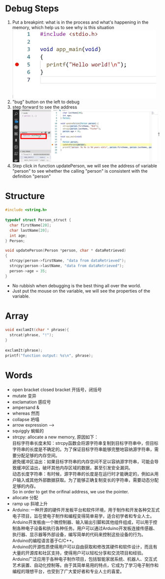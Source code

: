 # Debug Steps
1. Put a breakpint: what is in the process and what's happening in the memory, which help us to see why is this situation <br>
![breakpoint](https://github.com/afterCherry/Learn-ESP32/blob/main/Images/put%20a%20breakpoint.png) <br>
2. "bug" button on the left to debug <br>
3. step forward to see the address <br>
![address in the memory](https://github.com/afterCherry/Learn-ESP32/blob/main/Images/address%20in%20the%20memory.png) <br>
4. Step click in function updatePerson, we will see the address of variable "person" to see whether the calling "person" is consistent with the definition "person" <br>


# Structure
```C++
#include <string.h>

typedef struct Person_struct {
  char firstName[20];
  char lastName[20];
  int age; 
} Person;
```

```C++
void updatePerson(Person *person, char * dataRetrieved)
{
  strcpy(person->firstName, "data from dataRetrieved");
  strcpy(person->lastName, "data from dataRetrieved");
  person->age = 35;
}
```

- No rubbish when debugging is the best thing all over the world.
- Just put the mouse on the variable, we will see the properties of the variable.

# Array
```C++
void exclamIt(char * phrase){
  strcat(phrase, "!");
}

exclamIt(phrase);
printf("function output: %s\n", phrase);
```




# Words
- open bracket closed bracket 开括号，闭括号
- mutate 变异
- exclamation 感叹号
- ampersand &
- whereas 然而
- collapse 坍塌
- arrow expression —>
- squiggly 蜿蜒的
- strcpy: allocate a new memory, 原因如下：<br>
目标字符串长度未知：strcpy函数会将源字符串复制到目标字符串中，但目标字符串的长度是不确定的。为了保证目标字符串能够完整地容纳源字符串，需要分配足够的内存空间。<br>
避免缓冲区溢出：如果目标字符串的内存空间不足以容纳源字符串，可能会导致缓冲区溢出，破坏其他内存区域的数据，甚至引发安全漏洞。<br>
动态长度字符串：有时候，源字符串的长度是在运行时才能确定的，例如从用户输入或其他外部数据获取。为了能够正确复制变长的字符串，需要动态分配足够的内存。<br>
So in order to get the orifinal address, we use the pointer.
- allocate 分配
- ramp up 斜坡上升
- Arduino: 一种开源的硬件开发板平台和软件环境，用于制作和开发各种交互式电子项目，旨在使电子制作和编程变得简单易学，适合初学者和专业人士。<br>
Arduino开发板由一个微控制器、输入输出引脚和其他组件组成，可以用于控制各种电子设备和执行各种任务。用户可以通过Arduino开发板连接传感器、执行器、显示器等外部设备，编写简单的代码来控制这些设备的行为。Arduino的编程语言基于C/C++。<br>
Arduino的开源性质使得用户可以自由获取和修改其硬件和软件设计，而且有大量的开源库和社区支持，使得用户可以轻松分享和交流项目和经验。<br>
Arduino广泛应用于各种电子制作项目，包括智能家居系统、机器人、交互式艺术装置、自动化控制等。由于其简单易用的特点，它成为了学习电子制作和编程的理想平台，也受到了广大爱好者和专业人士的喜爱。
